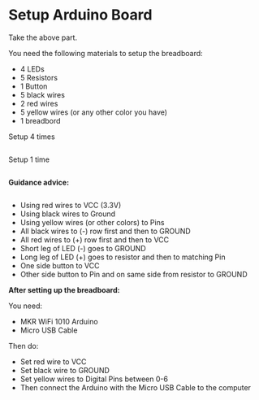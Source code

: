 # Setup Arduino Board

Take the above part.

You need the following materials to setup the breadboard:
- 4 LEDs
- 5 Resistors
- 1 Button
- 5 black wires
- 2 red wires
- 5 yellow wires (or any other color you have)
- 1 breadbord

Setup 4 times

![]()

Setup 1 time

![]()

**Guidance advice:**

![]()

- Using red wires to VCC (3.3V)
- Using black wires to Ground
- Using yellow wires (or other colors) to Pins
- All black wires to (-) row first and then to GROUND
- All red wires to (+) row first and then to VCC
- Short leg of LED (-) goes to GROUND
- Long leg of LED (+) goes to resistor and then to matching Pin
- One side button to VCC
- Other side button to Pin and on same side from resistor to GROUND

**After setting up the breadboard:**

You need:
- MKR WiFi 1010 Arduino
- Micro USB Cable

Then do:
- Set red wire to VCC
- Set black wire to GROUND
- Set yellow wires to Digital Pins between 0-6
- Then connect the Arduino with the Micro USB Cable to the computer
